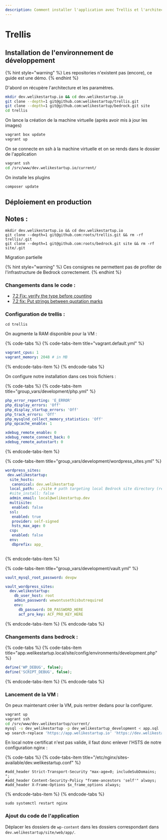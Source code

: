 ```yaml
---
description: Comment installer l'application avec Trellis et l'architecture Bedrock
---
```


# Trellis

## Installation de l'environnement de développement

{% hint style="warning" %}
Les repositories n'existent pas \(encore\), ce guide est une démo.
{% endhint %}

D'abord on récupère l'architecture et les paramètres.

```bash
mkdir dev.welikestartup.io && cd dev.welikestartup.io
git clone --depth=1 git@github.com:welikestartup/trellis.git 
git clone --depth=1 git@github.com:welikestartup/bedrock.git site
cd trellis
```

On lance la création de la machine virtuelle \(après avoir mis à jour les images\)

```bash
vagrant box update
vagrant up
```

On se connecte en ssh à la machine virtuelle et on se rends dans le dossier de l'application

```bash
vagrant ssh
cd /srv/www/dev.welikestartup.io/current/
```

On installe les plugins

```bash
composer update
```

## Déploiement en production

## Notes :

```text
mkdir dev.welikestartup.io && cd dev.welikestartup.io
git clone --depth=1 git@github.com:roots/trellis.git && rm -rf trellis/.git
git clone --depth=1 git@github.com:roots/bedrock.git site && rm -rf site/.git
```

Migration partielle

{% hint style="warning" %}
Ces consignes ne permettent pas de profiter de l'infrastructure de Bedrock correctement.
{% endhint %}

### Changements dans le code :

* [7.2 Fix: verify the type before counting](https://github.com/treyssatvincent/wp-content/commit/08e812662c87dce323f6c5c7372b6d400de41d72)
* [7.2 fix: Put strings between quotation marks](https://github.com/treyssatvincent/wp-content/commit/fa69f7a0a2477603543bbefb9eccb31ed1e8d43d)

### Configuration de trellis :

```text
cd trellis
```

On augmente la RAM disponible pour la VM :

{% code-tabs %}
{% code-tabs-item title="vagrant.default.yml" %}
```yaml
vagrant_cpus: 1
vagrant_memory: 2048 # in MB
```
{% endcode-tabs-item %}
{% endcode-tabs %}

On configure notre installation dans ces trois fichiers :

{% code-tabs %}
{% code-tabs-item title="group\_vars/development/php.yml" %}
```yaml
php_error_reporting: 'E_ERROR'
php_display_errors: 'Off'
php_display_startup_errors: 'Off'
php_track_errors: 'Off'
php_mysqlnd_collect_memory_statistics: 'Off'
php_opcache_enable: 1

xdebug_remote_enable: 0
xdebug_remote_connect_back: 0
xdebug_remote_autostart: 0
```
{% endcode-tabs-item %}

{% code-tabs-item title="group\_vars/development/wordpress\_sites.yml" %}
```yaml
wordpress_sites: 
 dev.welikestartup: 
  site_hosts:
   canonical: dev.welikestartup
  local_path: ../site # path targeting local Bedrock site directory (relative to Ansible root)
  #site_install: false
  admin_email: local@welikestartup.dev
  multisite:
   enabled: false
  ssl:
   enabled: true
   provider: self-signed
   hsts_max_age: 0
  csp:
   enabled: false
  env:
   dbprefix: app_
    
```
{% endcode-tabs-item %}

{% code-tabs-item title="group\_vars/development/vault.yml" %}
```yaml
vault_mysql_root_password: devpw

vault_wordpress_sites:
  dev.welikestartup:
    db_user_host: root
    admin_password: wewontusethisbutrequired
    env:
      db_password: DB_PASSWORD_HERE
      acf_pro_key: ACF_PRO_KEY_HERE
```
{% endcode-tabs-item %}
{% endcode-tabs %}

### Changements dans bedrock :

{% code-tabs %}
{% code-tabs-item title="app.welikestartup.local/site/config/environments/development.php" %}
```php
define('WP_DEBUG', false);
define('SCRIPT_DEBUG', false);
```
{% endcode-tabs-item %}
{% endcode-tabs %}

### Lancement de la VM :

On peux maintenant créer la VM, puis rentrer dedans pour la configurer.

```bash
vagrant up
vagrant ssh
cd /srv/www/dev.welikestartup/current/
mysql -u dev_welikestartup -p dev_welikestartup_development < app.sql
wp search-replace 'https://app.welikestartup.io' 'https://dev.welikestartup'
```

En local notre certificat n'est pas valide, il faut donc enlever l'HSTS de notre configuration nginx :

{% code-tabs %}
{% code-tabs-item title="/etc/nginx/sites-available/dev.welikestartup.conf" %}
```text
#add_header Strict-Transport-Security "max-age=0; includeSubDomains; ";
#add_header Content-Security-Policy "frame-ancestors 'self'" always;
#add_header X-Frame-Options $x_frame_options always;
```
{% endcode-tabs-item %}
{% endcode-tabs %}

```text
sudo systemctl restart nginx
```

### Ajout du code de l'application

Déplacer les dossiers de `wp-content` dans les dossiers correspondant dans `dev.welikestartup/site/web/app/`.

